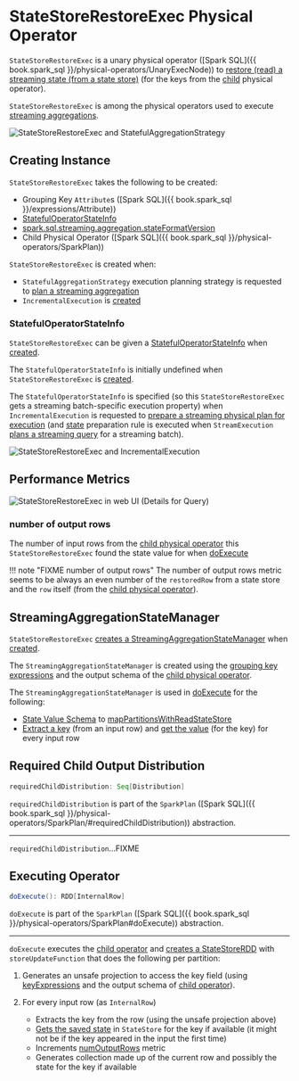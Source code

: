 # StateStoreRestoreExec Physical Operator

`StateStoreRestoreExec` is a unary physical operator ([Spark SQL]({{ book.spark_sql }}/physical-operators/UnaryExecNode)) to [restore (read) a streaming state (from a state store)](StateStoreReader.md) (for the keys from the [child](#child) physical operator).

`StateStoreRestoreExec` is among the physical operators used to execute [streaming aggregations](../streaming-aggregation/index.md).

![StateStoreRestoreExec and StatefulAggregationStrategy](../images/StateStoreRestoreExec-StatefulAggregationStrategy.png)

## Creating Instance

`StateStoreRestoreExec` takes the following to be created:

* <span id="keyExpressions"> Grouping Key `Attribute`s ([Spark SQL]({{ book.spark_sql }}/expressions/Attribute))
* [StatefulOperatorStateInfo](#stateInfo)
* <span id="stateFormatVersion"> [spark.sql.streaming.aggregation.stateFormatVersion](../configuration-properties.md#spark.sql.streaming.aggregation.stateFormatVersion)
* <span id="child"> Child Physical Operator ([Spark SQL]({{ book.spark_sql }}/physical-operators/SparkPlan))

`StateStoreRestoreExec` is created when:

* `StatefulAggregationStrategy` execution planning strategy is requested to [plan a streaming aggregation](../execution-planning-strategies/StatefulAggregationStrategy.md#planStreamingAggregation)
* `IncrementalExecution` is [created](../IncrementalExecution.md#state)

### <span id="stateInfo"> StatefulOperatorStateInfo

`StateStoreRestoreExec` can be given a [StatefulOperatorStateInfo](../stateful-stream-processing/StatefulOperatorStateInfo.md) when [created](#creating-instance).

The `StatefulOperatorStateInfo` is initially undefined when `StateStoreRestoreExec` is [created](#creating-instance).

The `StatefulOperatorStateInfo` is specified (so this `StateStoreRestoreExec` gets a streaming batch-specific execution property) when `IncrementalExecution` is requested to [prepare a streaming physical plan for execution](../IncrementalExecution.md#preparations) (and [state](../IncrementalExecution.md#state) preparation rule is executed when `StreamExecution` [plans a streaming query](../micro-batch-execution/MicroBatchExecution.md#runBatch-queryPlanning) for a streaming batch).

![StateStoreRestoreExec and IncrementalExecution](../images/StateStoreRestoreExec-IncrementalExecution.png)

## Performance Metrics

![StateStoreRestoreExec in web UI (Details for Query)](../images/StateStoreRestoreExec-webui-query-details.png)

### <span id="numOutputRows"> number of output rows

The number of input rows from the [child physical operator](#child) this `StateStoreRestoreExec` found the state value for when [doExecute](#doExecute)

!!! note "FIXME number of output rows"
    The number of output rows metric seems to be always an even number of the `restoredRow` from a state store and the `row` itself (from the [child physical operator](#child)).

## <span id="stateManager"> StreamingAggregationStateManager

`StateStoreRestoreExec` [creates a StreamingAggregationStateManager](../streaming-aggregation/StreamingAggregationStateManager.md#createStateManager) when [created](#creating-instance).

The `StreamingAggregationStateManager` is created using the [grouping key expressions](#keyExpressions) and the output schema of the [child physical operator](#child).

The `StreamingAggregationStateManager` is used in [doExecute](#doExecute) for the following:

* [State Value Schema](../streaming-aggregation/StreamingAggregationStateManager.md#getStateValueSchema) to [mapPartitionsWithReadStateStore](../stateful-stream-processing/StateStoreOps.md#mapPartitionsWithReadStateStore)
* [Extract a key](../streaming-aggregation/StreamingAggregationStateManager.md#getKey) (from an input row) and [get the value](../streaming-aggregation/StreamingAggregationStateManager.md#get) (for the key) for every input row

## <span id="requiredChildDistribution"> Required Child Output Distribution

```scala
requiredChildDistribution: Seq[Distribution]
```

`requiredChildDistribution` is part of the `SparkPlan` ([Spark SQL]({{ book.spark_sql }}/physical-operators/SparkPlan/#requiredChildDistribution)) abstraction.

---

`requiredChildDistribution`...FIXME

## <span id="doExecute"> Executing Operator

```scala
doExecute(): RDD[InternalRow]
```

`doExecute` is part of the `SparkPlan` ([Spark SQL]({{ book.spark_sql }}/physical-operators/SparkPlan#doExecute)) abstraction.

---

`doExecute` executes the [child operator](#child) and [creates a StateStoreRDD](../stateful-stream-processing/StateStoreOps.md#mapPartitionsWithStateStore) with `storeUpdateFunction` that does the following per partition:

1. Generates an unsafe projection to access the key field (using [keyExpressions](#keyExpressions) and the output schema of [child operator](#child)).

1. For every input row (as `InternalRow`)
    * Extracts the key from the row (using the unsafe projection above)
    * [Gets the saved state](../stateful-stream-processing/StateStore.md#get) in `StateStore` for the key if available (it might not be if the key appeared in the input the first time)
    * Increments [numOutputRows](#numOutputRows) metric
    * Generates collection made up of the current row and possibly the state for the key if available
